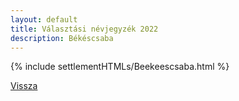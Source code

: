 ```yaml
---
layout: default
title: Választási névjegyzék 2022
description: Békéscsaba
---
```


{% include settlementHTMLs/Beekeescsaba.html %}

[Vissza](./)
